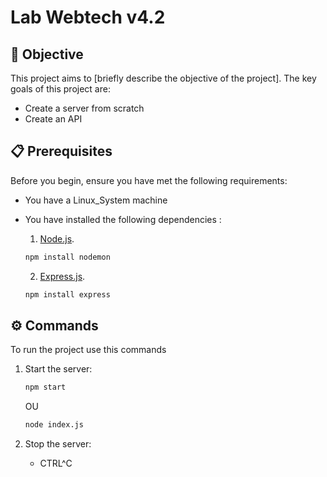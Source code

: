 # Lab Webtech v4.2

## 🚀 Objective

This project aims to [briefly describe the objective of the project]. The key goals of this project are:
- Create a server from scratch
- Create an API

## 📋 Prerequisites

Before you begin, ensure you have met the following requirements:

- You have a Linux_System machine
- You have installed the following dependencies :
  1. [Node.js]([https://nodejs.org/en]).
  
   ```bash
   npm install nodemon
   ```

   2. [Express.js]([https://expressjs.com/]).
    ```bash
   npm install express
    ```
   


## ⚙️ Commands

To run the project use this commands

1. Start the server:
   ```bash
   npm start
   ```
   OU
   ```bash
   node index.js
   ```
   
3. Stop the server:
   - CTRL^C
